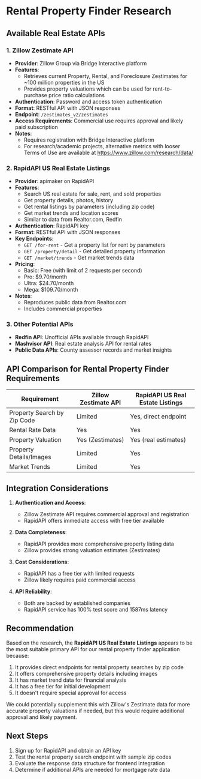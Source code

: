 # Rental Property Finder Research

## Available Real Estate APIs

### 1. Zillow Zestimate API
- **Provider**: Zillow Group via Bridge Interactive platform
- **Features**:
  - Retrieves current Property, Rental, and Foreclosure Zestimates for ~100 million properties in the US
  - Provides property valuations which can be used for rent-to-purchase price ratio calculations
- **Authentication**: Password and access token authentication
- **Format**: RESTful API with JSON responses
- **Endpoint**: `/zestimates_v2/zestimates`
- **Access Requirements**: Commercial use requires approval and likely paid subscription
- **Notes**: 
  - Requires registration with Bridge Interactive platform
  - For research/academic projects, alternative metrics with looser Terms of Use are available at https://www.zillow.com/research/data/

### 2. RapidAPI US Real Estate Listings
- **Provider**: apimaker on RapidAPI
- **Features**:
  - Search US real estate for sale, rent, and sold properties
  - Get property details, photos, history
  - Get rental listings by parameters (including zip code)
  - Get market trends and location scores
  - Similar to data from Realtor.com, Redfin
- **Authentication**: RapidAPI key
- **Format**: RESTful API with JSON responses
- **Key Endpoints**:
  - `GET /for-rent` - Get a property list for rent by parameters
  - `GET /property/detail` - Get detailed property information
  - `GET /market/trends` - Get market trends data
- **Pricing**:
  - Basic: Free (with limit of 2 requests per second)
  - Pro: $9.70/month
  - Ultra: $24.70/month
  - Mega: $109.70/month
- **Notes**: 
  - Reproduces public data from Realtor.com
  - Includes commercial properties

### 3. Other Potential APIs
- **Redfin API**: Unofficial APIs available through RapidAPI
- **Mashvisor API**: Real estate analysis API for rental rates
- **Public Data APIs**: County assessor records and market insights

## API Comparison for Rental Property Finder Requirements

| Requirement | Zillow Zestimate API | RapidAPI US Real Estate Listings |
|-------------|----------------------|----------------------------------|
| Property Search by Zip Code | Limited | Yes, direct endpoint |
| Rental Rate Data | Yes | Yes |
| Property Valuation | Yes (Zestimates) | Yes (real estimates) |
| Property Details/Images | Limited | Yes |
| Market Trends | Limited | Yes |

## Integration Considerations

1. **Authentication and Access**:
   - Zillow Zestimate API requires commercial approval and registration
   - RapidAPI offers immediate access with free tier available

2. **Data Completeness**:
   - RapidAPI provides more comprehensive property listing data
   - Zillow provides strong valuation estimates (Zestimates)

3. **Cost Considerations**:
   - RapidAPI has a free tier with limited requests
   - Zillow likely requires paid commercial access

4. **API Reliability**:
   - Both are backed by established companies
   - RapidAPI service has 100% test score and 1587ms latency

## Recommendation

Based on the research, the **RapidAPI US Real Estate Listings** appears to be the most suitable primary API for our rental property finder application because:

1. It provides direct endpoints for rental property searches by zip code
2. It offers comprehensive property details including images
3. It has market trend data for financial analysis
4. It has a free tier for initial development
5. It doesn't require special approval for access

We could potentially supplement this with Zillow's Zestimate data for more accurate property valuations if needed, but this would require additional approval and likely payment.

## Next Steps

1. Sign up for RapidAPI and obtain an API key
2. Test the rental property search endpoint with sample zip codes
3. Evaluate the response data structure for frontend integration
4. Determine if additional APIs are needed for mortgage rate data
